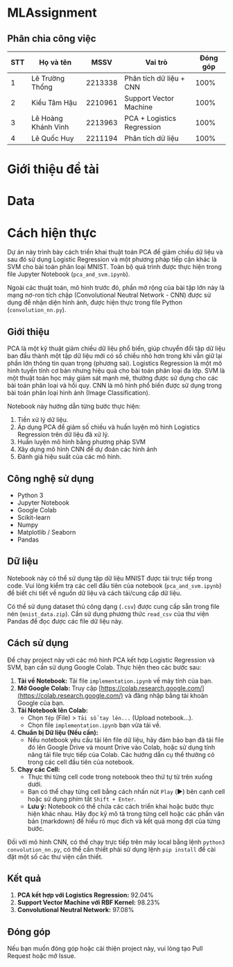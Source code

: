 # MLAssignment

## Phân chia công việc

| STT | Họ và tên           | MSSV    | Vai trò                                                                                                                                  | Đóng góp |
| --- | ------------------- | ------- | ---------------------------------------------------------------------------------------------------------------------------------------- | ------------------- |
| 1   | Lê Trường Thống   | 2213338 | Phân tích dữ liệu + CNN                                                                                            | 100%               |
| 2   | Kiều Tâm Hậu        | 2210961 | Support Vector Machine                                                                                        | 100%                 |
| 3   | Lê Hoàng Khánh Vinh | 2213963 | PCA + Logistics Regression                                                                                        | 100%                 |
| 4   | Lê Quốc Huy | 2211194 | Phân tích dữ liệu                                                                                        | 100%                 |

# Giới thiệu đề tài

# Data

# Cách hiện thực

Dự án này trình bày cách triển khai thuật toán PCA để giảm chiều dữ liệu và sau đó sử dụng Logistic Regression và một phương pháp tiếp cận khác là SVM cho bài toán phân loại MNIST. Toàn bộ quá trình được thực hiện trong file Jupyter Notebook (`pca_and_svm.ipynb`).

Ngoài các thuật toán, mô hình trước đó, phần mở rộng của bài tập lớn này là mạng nơ-ron tích chập (Convolutional Neutral Network - CNN) được sử dụng để nhận diện hình ảnh, được hiện thực trong file Python (`convolution_nn.py`). 

## Giới thiệu

PCA là một kỹ thuật giảm chiều dữ liệu phổ biến, giúp chuyển đổi tập dữ liệu ban đầu thành một tập dữ liệu mới có số chiều nhỏ hơn trong khi vẫn giữ lại phần lớn thông tin quan trọng (phương sai). Logistics Regression là một mô hình tuyến tính cơ bản nhưng hiệu quả cho bài toán phân loại đa lớp. SVM là một thuật toán học máy giám sát mạnh mẽ, thường được sử dụng cho các bài toán phân loại và hồi quy. CNN là mô hình phổ biến được sử dụng trong bài toán phân loại hình ảnh (Image Classification).

Notebook này hướng dẫn từng bước thực hiện:
1.  Tiền xử lý dữ liệu.
2.  Áp dụng PCA để giảm số chiều và huấn luyện mô hình Logistics Regression trên dữ liệu đã xử lý.
3.  Huấn luyện mô hình bằng phương pháp SVM
4.  Xây dựng mô hình CNN để dự đoán các hình ảnh
5.  Đánh giá hiệu suất của các mô hình.

## Công nghệ sử dụng

*   Python 3
*   Jupyter Notebook
*   Google Colab
*   Scikit-learn 
*   Numpy
*   Matplotlib / Seaborn
*   Pandas

## Dữ liệu

Notebook này có thể sử dụng tập dữ liệu MNIST được tải trực tiếp trong code. Vui lòng kiểm tra các cell đầu tiên của notebook (`pca_and_svm.ipynb`) để biết chi tiết về nguồn dữ liệu và cách tải/cung cấp dữ liệu.

Có thể sử dụng dataset thủ công dạng (`.csv`) được cung cấp sẵn trong file nén (`mnist_data.zip`). Cần sử dụng phương thức `read_csv` của thư viện Pandas để đọc được các file dữ liệu này.

## Cách sử dụng

Để chạy project này với các mô hình PCA kết hợp Logistic Regression và SVM, bạn cần sử dụng Google Colab. Thực hiện theo các bước sau:

1.  **Tải về Notebook:** Tải file `implementation.ipynb` về máy tính của bạn.
2.  **Mở Google Colab:** Truy cập [https://colab.research.google.com/](https://colab.research.google.com/) và đăng nhập bằng tài khoản Google của bạn.
3.  **Tải Notebook lên Colab:**
    *   Chọn `Tệp` (File) > `Tải sổ tay lên...` (Upload notebook...).
    *   Chọn file `implementation.ipynb` bạn vừa tải về.
4.  **Chuẩn bị Dữ liệu (Nếu cần):**
    *   Nếu notebook yêu cầu tải lên file dữ liệu, hãy đảm bảo bạn đã tải file đó lên Google Drive và mount Drive vào Colab, hoặc sử dụng tính năng tải file trực tiếp của Colab. Các hướng dẫn cụ thể thường có trong các cell đầu tiên của notebook.
5.  **Chạy các Cell:**
    *   Thực thi từng cell code trong notebook theo thứ tự từ trên xuống dưới.
    *   Bạn có thể chạy từng cell bằng cách nhấn nút `Play` (▶️) bên cạnh cell hoặc sử dụng phím tắt `Shift + Enter`.
    *   **Lưu ý:** Notebook có thể chứa các cách triển khai hoặc bước thực hiện khác nhau. Hãy đọc kỹ mô tả trong từng cell hoặc các phần văn bản (markdown) để hiểu rõ mục đích và kết quả mong đợi của từng bước.

Đối với mô hình CNN, có thể chạy trực tiếp trên máy local bằng lệnh `python3 convolution_nn.py`, có thể cần thiết phải sử dụng lệnh `pip install` để cài đặt một số các thư viện cần thiết.  

## Kết quả

1. **PCA kết hợp với Logistics Regression:** 92.04%
2. **Support Vector Machine với RBF Kernel:** 98.23%
3. **Convolutional Neutral Network:** 97.08%

## Đóng góp

Nếu bạn muốn đóng góp hoặc cải thiện project này, vui lòng tạo Pull Request hoặc mở Issue.
